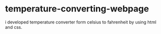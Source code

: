 # temperature-converting-webpage
i developed temperature converter form celsius to fahrenheit by using html and css.
